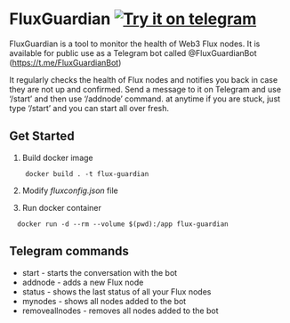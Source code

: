 # FluxGuardian [![Try it on telegram](https://img.shields.io/badge/try%20it-on%20telegram-0088cc.svg)](https://t.me/FluxGuardianBot)
FluxGuardian is a tool to monitor the health of Web3 Flux nodes. It is available for public use as a Telegram bot called @FluxGuardianBot (https://t.me/FluxGuardianBot)

It regularly checks the health of Flux nodes and notifies you back in case they are not up and confirmed. 
Send a message to it on Telegram and use ‘/start’ and then use ‘/addnode’ command.
at anytime if you are stuck, just type ‘/start’ and you can start all over fresh.

## Get Started
1. Build docker image
```shell
    docker build . -t flux-guardian
```

2. Modify *fluxconfig.json* file

3. Run docker container
```shell
  docker run -d --rm --volume $(pwd):/app flux-guardian 
```

## Telegram commands
* start - starts the conversation with the bot
* addnode - adds a new Flux node
* status - shows the last status of all your Flux nodes
* mynodes - shows all nodes added to the bot
* removeallnodes - removes all nodes added to the bot